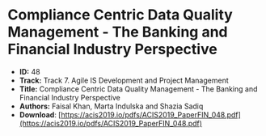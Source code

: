# Compliance Centric Data Quality Management - The Banking and Financial Industry Perspective

- **ID:** 48
- **Track:** Track 7. Agile IS Development and Project Management
- **Title:** Compliance Centric Data Quality Management - The Banking and Financial Industry Perspective
- **Authors:** Faisal Khan, Marta Indulska and Shazia Sadiq
- **Download**: [https://acis2019.io/pdfs/ACIS2019_PaperFIN_048.pdf](https://acis2019.io/pdfs/ACIS2019_PaperFIN_048.pdf)